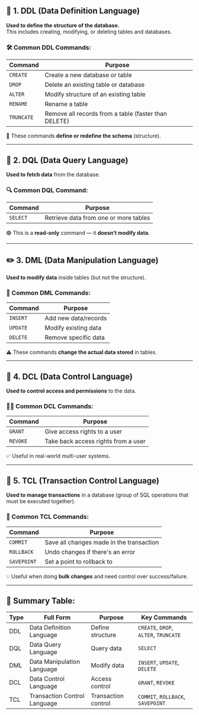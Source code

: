 ## 🧾 1. **DDL (Data Definition Language)**

**Used to define the structure of the database.**  
This includes creating, modifying, or deleting tables and databases.

### 🛠️ Common DDL Commands:

|Command|Purpose|
|---|---|
|`CREATE`|Create a new database or table|
|`DROP`|Delete an existing table or database|
|`ALTER`|Modify structure of an existing table|
|`RENAME`|Rename a table|
|`TRUNCATE`|Remove all records from a table (faster than DELETE)|

📌 These commands **define or redefine the schema** (structure).

---

## 📖 2. **DQL (Data Query Language)**

**Used to fetch data** from the database.

### 🔍 Common DQL Command:

|Command|Purpose|
|---|---|
|`SELECT`|Retrieve data from one or more tables|

🟢 This is a **read-only** command — it **doesn’t modify data**.

---

## ✏️ 3. **DML (Data Manipulation Language)**

**Used to modify data** inside tables (but not the structure).

### 🔄 Common DML Commands:

|Command|Purpose|
|---|---|
|`INSERT`|Add new data/records|
|`UPDATE`|Modify existing data|
|`DELETE`|Remove specific data|

⚠️ These commands **change the actual data stored** in tables.

---

## 🔐 4. **DCL (Data Control Language)**

**Used to control access and permissions** to the data.

### 🧑‍💼 Common DCL Commands:

|Command|Purpose|
|---|---|
|`GRANT`|Give access rights to a user|
|`REVOKE`|Take back access rights from a user|

✅ Useful in real-world multi-user systems.

---

## 💼 5. **TCL (Transaction Control Language)**

**Used to manage transactions** in a database (group of SQL operations that must be executed together).

### 🔁 Common TCL Commands:

|Command|Purpose|
|---|---|
|`COMMIT`|Save all changes made in the transaction|
|`ROLLBACK`|Undo changes if there's an error|
|`SAVEPOINT`|Set a point to rollback to|

💡 Useful when doing **bulk changes** and need control over success/failure.

---

## 🧠 Summary Table:

|Type|Full Form|Purpose|Key Commands|
|---|---|---|---|
|DDL|Data Definition Language|Define structure|`CREATE`, `DROP`, `ALTER`, `TRUNCATE`|
|DQL|Data Query Language|Query data|`SELECT`|
|DML|Data Manipulation Language|Modify data|`INSERT`, `UPDATE`, `DELETE`|
|DCL|Data Control Language|Access control|`GRANT`, `REVOKE`|
|TCL|Transaction Control Language|Transaction control|`COMMIT`, `ROLLBACK`, `SAVEPOINT`|